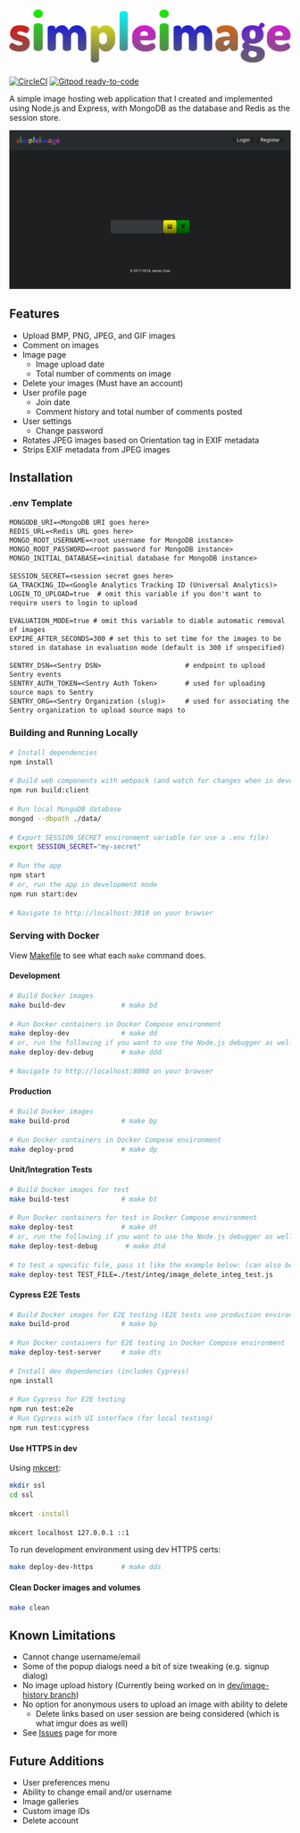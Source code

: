 # ![simpleimage logo](assets/images/logo.svg "simpleimage")

[![CircleCI](https://circleci.com/gh/Coteh/simpleimage.svg?style=shield)](https://circleci.com/gh/Coteh/simpleimage)
[![Gitpod ready-to-code](https://img.shields.io/badge/Gitpod-ready--to--code-908a85?logo=gitpod)](https://gitpod.io/#https://github.com/Coteh/simpleimage)

A simple image hosting web application that I created and implemented using Node.js and Express, with MongoDB as the database and Redis as the session store.

![Screenshot](screenshots/screenshot.png "App Screenshot")

## Features

* Upload BMP, PNG, JPEG, and GIF images
* Comment on images
* Image page
    * Image upload date
    * Total number of comments on image
* Delete your images (Must have an account)
* User profile page
    * Join date
    * Comment history and total number of comments posted
* User settings
    * Change password
* Rotates JPEG images based on Orientation tag in EXIF metadata
* Strips EXIF metadata from JPEG images

## Installation

### .env Template

```
MONGODB_URI=<MongoDB URI goes here>
REDIS_URL=<Redis URL goes here>
MONGO_ROOT_USERNAME=<root username for MongoDB instance>
MONGO_ROOT_PASSWORD=<root password for MongoDB instance>
MONGO_INITIAL_DATABASE=<initial database for MongoDB instance>

SESSION_SECRET=<session secret goes here>
GA_TRACKING_ID=<Google Analytics Tracking ID (Universal Analytics)>
LOGIN_TO_UPLOAD=true  # omit this variable if you don't want to require users to login to upload

EVALUATION_MODE=true # omit this variable to diable automatic removal of images
EXPIRE_AFTER_SECONDS=300 # set this to set time for the images to be stored in database in evaluation mode (default is 300 if unspecified)

SENTRY_DSN=<Sentry DSN>                     # endpoint to upload Sentry events
SENTRY_AUTH_TOKEN=<Sentry Auth Token>       # used for uploading source maps to Sentry
SENTRY_ORG=<Sentry Organization (slug)>     # used for associating the Sentry organization to upload source maps to
```

### Building and Running Locally

~~~sh
# Install dependencies
npm install

# Build web components with webpack (and watch for changes when in development mode)
npm run build:client

# Run local MongoDB database
mongod --dbpath ./data/

# Export SESSION_SECRET environment variable (or use a .env file)
export SESSION_SECRET="my-secret"

# Run the app
npm start
# or, run the app in development mode
npm run start:dev

# Navigate to http://localhost:3010 on your browser
~~~

### Serving with Docker

View [Makefile](Makefile) to see what each `make` command does.

#### Development

~~~sh
# Build Docker images
make build-dev              # make bd

# Run Docker containers in Docker Compose environment
make deploy-dev             # make dd
# or, run the following if you want to use the Node.js debugger as well (port 9229)
make deploy-dev-debug       # make ddd

# Navigate to http://localhost:8080 on your browser
~~~

#### Production

~~~sh
# Build Docker images
make build-prod             # make bp

# Run Docker containers in Docker Compose environment
make deploy-prod            # make dp
~~~

#### Unit/Integration Tests

~~~sh
# Build Docker images for test
make build-test             # make bt

# Run Docker containers for test in Docker Compose environment
make deploy-test            # make dt
# or, run the following if you want to use the Node.js debugger as well (port 9229 - will wait for debugger to be attached before starting)
make deploy-test-debug       # make dtd

# to test a specific file, pass it like the example below: (can also be passed into deploy-test-debug)
make deploy-test TEST_FILE=./test/integ/image_delete_integ_test.js
~~~

#### Cypress E2E Tests

```sh
# Build Docker images for E2E testing (E2E tests use production environment)
make build-prod             # make bp

# Run Docker containers for E2E testing in Docker Compose environment
make deploy-test-server     # make dts

# Install dev dependencies (includes Cypress)
npm install

# Run Cypress for E2E testing
npm run test:e2e
# Run Cypress with UI interface (for local testing)
npm run test:cypress
```

#### Use HTTPS in dev

Using [mkcert](https://github.com/FiloSottile/mkcert):

```sh
mkdir ssl
cd ssl

mkcert -install

mkcert localhost 127.0.0.1 ::1
```

To run development environment using dev HTTPS certs:

```sh
make deploy-dev-https       # make dds
```

#### Clean Docker images and volumes

```sh
make clean
```

## Known Limitations

* Cannot change username/email
* Some of the popup dialogs need a bit of size tweaking (e.g. signup dialog)
* No image upload history (Currently being worked on in [dev/image-history branch](https://github.com/Coteh/simpleimage/tree/dev/image-history))
* No option for anonymous users to upload an image with ability to delete
    * Delete links based on user session are being considered (which is what imgur does as well)
* See [Issues](https://github.com/Coteh/simpleimage/issues) page for more

## Future Additions

* User preferences menu
* Ability to change email and/or username
* Image galleries
* Custom image IDs
* Delete account
